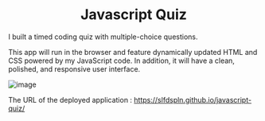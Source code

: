 # <h1 align="center">Javascript Quiz</h1>
I built a timed coding quiz with multiple-choice questions. 

This app will run in the browser and feature dynamically updated HTML and CSS powered by my JavaScript code. In addition, it will have a clean, polished, and responsive user interface.

![image](https://user-images.githubusercontent.com/121422214/228421777-89103462-c7a5-4156-94bd-fc7fca9e8a75.png)

The URL of the deployed application : https://slfdspln.github.io/javascript-quiz/
